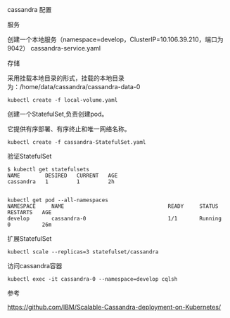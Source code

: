 cassandra 配置

服务

创建一个本地服务（namespace=develop，ClusterIP=10.106.39.210，端口为9042）
	cassandra-service.yaml



存储

采用挂载本地目录的形式，挂载的本地目录为：/home/data/cassandra/cassandra-data-0

	kubectl create -f local-volume.yaml

创建一个StatefulSet,负责创建pod。

它提供有序部署、有序终止和唯一网络名称。

	kubectl create -f cassandra-StatefulSet.yaml

验证StatefulSet

    $ kubectl get statefulsets
    NAME        DESIRED   CURRENT   AGE
    cassandra   1         1         2h


    kubectl get pod --all-namespaces
    NAMESPACE     NAME                                 READY     STATUS    RESTARTS   AGE
    develop       cassandra-0                          1/1       Running   0          26m

扩展StatefulSet

    kubectl scale --replicas=3 statefulset/cassandra

访问cassandra容器

    kubectl exec -it cassandra-0 --namespace=develop cqlsh
    
    

参考

https://github.com/IBM/Scalable-Cassandra-deployment-on-Kubernetes/
